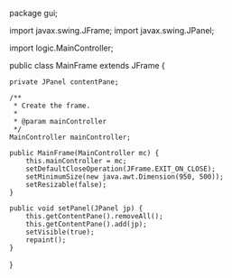 package gui;

import javax.swing.JFrame;
import javax.swing.JPanel;

import logic.MainController;

public class MainFrame extends JFrame {

	private JPanel contentPane;

	/**
	 * Create the frame.
	 * 
	 * @param mainController
	 */
	MainController mainController;

	public MainFrame(MainController mc) {
		this.mainController = mc;
		setDefaultCloseOperation(JFrame.EXIT_ON_CLOSE);
		setMinimumSize(new java.awt.Dimension(950, 500));
		setResizable(false);
	}

	public void setPanel(JPanel jp) {
		this.getContentPane().removeAll();
		this.getContentPane().add(jp);
		setVisible(true);
		repaint();
	}

}
